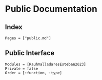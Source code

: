 # Public Documentation
## Index
```@index
Pages = ["public.md"]
```

## Public Interface
```@autodocs
Modules = [RauhValladaresEsteban2023]
Private = false
Order = [:function, :type]
```
